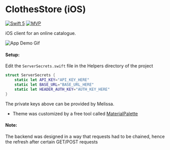 # ClothesStore (iOS)
[![Swift 5](https://img.shields.io/badge/Swift-5-orange)](https://swift.org/) [![MVP ](https://img.shields.io/badge/Architecture-MVP-brightgreen)](https://medium.com/@saad.eloulladi/ios-swift-mvp-architecture-pattern-a2b0c2d310a3)

iOS client for an online catalogue.

![App Demo Gif](https://user-images.githubusercontent.com/13585693/88054405-303a3080-cb55-11ea-87d1-c680550c7910.gif)


#### Setup:
Edit the `ServerSecrets.swift` file in the Helpers directory of the project

```swift
struct ServerSecrets {
    static let API_KEY="API_KEY_HERE"
    static let BASE_URL="BASE_URL_HERE"
    static let HEADER_AUTH_KEY="AUTH_KEY_HERE"
}

```

The private keys above can be provided by Melissa.

- Theme was customized by a free tool called [MaterialPalette](https://www.materialpalette.com/brown/grey)


#### Note:
The backend was designed in a way that requests had to be chained, hence the refresh after certain GET/POST requests
